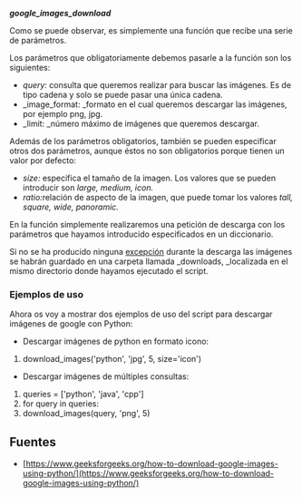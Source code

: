 ***<span id="Instalargoogle_images_download" data-mce-mark="1"> </span>_google_images_download_***

Como se puede observar, es simplemente una función que recibe una serie de parámetros.

Los parámetros que obligatoriamente debemos pasarle a la función son los siguientes:

*   <span id="Instalargoogle_images_download">_query:_ </span>consulta que queremos realizar para buscar las imágenes. Es de tipo cadena y solo se puede pasar una única cadena.
*   _<span id="Instalargoogle_images_download">image_format: </span>_formato en el cual queremos descargar las imágenes, por ejemplo png, jpg.
*   <span id="Instalargoogle_images_download">_limit: _</span>número máximo de imágenes que queremos descargar.

Además de los parámetros obligatorios, también se pueden especificar otros dos parámetros, aunque éstos no son obligatorios porque tienen un valor por defecto:

*   <span id="Instalargoogle_images_download">_size:_ </span>especifica el tamaño de la imagen. Los valores que se pueden introducir son _large, medium, icon._
*   <span id="Instalargoogle_images_download">_ratio:_</span>relación de aspecto de la imagen, que puede tomar los valores _tall, square, wide, panoramic._

En la función simplemente realizaremos una petición de descarga con los parámetros que hayamos introducido especificados en un diccionario.

Si no se ha producido ninguna [excepción](https://mapecode.com/excepciones-en-python/) durante la descarga las imágenes se habrán guardado en una carpeta llamada _downloads, _localizada en el mismo directorio donde hayamos ejecutado el script.

### <span id="Instalargoogle_images_download">Ejemplos de uso</span>

Ahora os voy a mostrar dos ejemplos de uso del script para descargar imágenes de google con Python:

*   Descargar imágenes de python en formato icono:

<div class="EnlighterJSWrapper gitEnlighterJSWrapper">

1.  <span id="Instalargoogle_images_download">download_images</span><span id="Instalargoogle_images_download">(</span><span id="Instalargoogle_images_download">'python'</span><span id="Instalargoogle_images_download">,</span> <span id="Instalargoogle_images_download">'jpg'</span><span id="Instalargoogle_images_download">,</span> <span id="Instalargoogle_images_download">5</span><span id="Instalargoogle_images_download">, size=</span><span id="Instalargoogle_images_download">'icon'</span><span id="Instalargoogle_images_download">)</span>

</div>

*   Descargar imágenes de múltiples consultas:

<div class="EnlighterJSWrapper gitEnlighterJSWrapper">

1.  <span id="Instalargoogle_images_download">queries =</span> <span id="Instalargoogle_images_download">[</span><span id="Instalargoogle_images_download">'python'</span><span id="Instalargoogle_images_download">,</span> <span id="Instalargoogle_images_download">'java'</span><span id="Instalargoogle_images_download">,</span> <span id="Instalargoogle_images_download">'cpp'</span><span id="Instalargoogle_images_download">]</span>
2.  <span id="Instalargoogle_images_download">for</span> <span id="Instalargoogle_images_download">query</span> <span id="Instalargoogle_images_download">in</span> <span id="Instalargoogle_images_download">queries:</span>
3.  <span id="Instalargoogle_images_download">download_images</span><span id="Instalargoogle_images_download">(</span><span id="Instalargoogle_images_download">query,</span> <span id="Instalargoogle_images_download">'png'</span><span id="Instalargoogle_images_download">,</span> <span id="Instalargoogle_images_download">5</span><span id="Instalargoogle_images_download">)</span>

</div>

## <span id="Instalargoogle_images_download">Fuentes</span>

*   [https://www.geeksforgeeks.org/how-to-download-google-images-using-python/](https://www.geeksforgeeks.org/how-to-download-google-images-using-python/)
